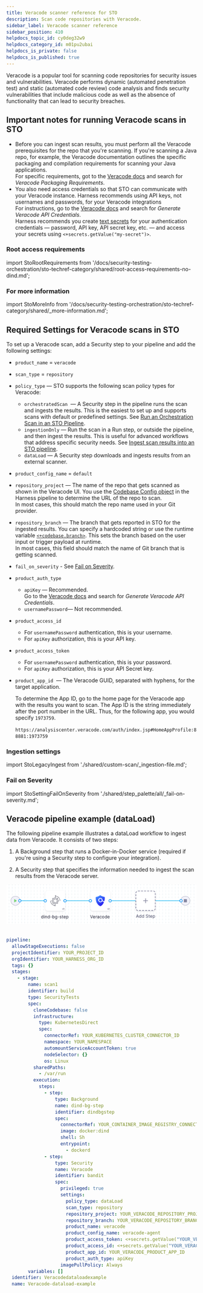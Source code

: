 ```yaml
---
title: Veracode scanner reference for STO
description: Scan code repositories with Veracode.
sidebar_label: Veracode scanner reference
sidebar_position: 410
helpdocs_topic_id: cy0deg32w9
helpdocs_category_id: m01pu2ubai
helpdocs_is_private: false
helpdocs_is_published: true
---
```


Veracode is a popular tool for scanning code repositories for security issues and vulnerabilities. Veracode performs dynamic (automated penetration test) and static (automated code review) code analysis and finds security vulnerabilities that include malicious code as well as the absence of functionality that can lead to security breaches.


## Important notes for running Veracode scans in STO 

* Before you can ingest scan results, you must perform all the Veracode prerequisites for the repo that you're scanning. If you're scanning a Java repo, for example, the Veracode documentation outlines the specific packaging and compilation requirements for scanning your Java applications.  
For specific requirements, got to the [Veracode docs](https://docs.veracode.com) and search for *Veracode Packaging Requirements*.
* You also need access credentials so that STO can communicate with your Veracode instance. Harness recommends using API keys, not usernames and passwords, for your Veracode integrations  
For instructions, go to the [Veracode docs](https://docs.veracode.com) and search for *Generate Veracode API Credentials*.  
Harness recommends you create [text secrets](/docs/platform/secrets/add-use-text-secrets) for your authentication credentials — password, API key, API secret key, etc. — and access your secrets using `<+secrets.getValue("my-secret")>`.
<!-- invalid links: The [Veracode - Automated Data Load](https://community.harness.io/t/veracode-automated-data-load/1066) and [Veracode - Activate Scenario](https://community.harness.io/t/veracode-activate-scenario/1067) blog posts include useful information about how to ingest Veracode scan results into Harness. -->

### Root access requirements 

import StoRootRequirements from '/docs/security-testing-orchestration/sto-techref-category/shared/root-access-requirements-no-dind.md';

<StoRootRequirements />

### For more information


import StoMoreInfo from '/docs/security-testing-orchestration/sto-techref-category/shared/_more-information.md';


<StoMoreInfo />

## Required Settings for Veracode scans in STO

To set up a Veracode scan, add a Security step to your pipeline and add the following settings:

* `product_name` = `veracode`
* `scan_type` = `repository`
* `policy_type` — STO supports the following scan policy types for Veracode:
	+ `orchestratedScan`  — A Security step in the pipeline runs the scan and ingests the results. This is the easiest to set up and supports scans with default or predefined settings. See [Run an Orchestration Scan in an STO Pipeline](../use-sto/orchestrate-and-ingest/run-an-orchestrated-scan-in-sto.md).
	+ `ingestionOnly` — Run the scan in a Run step, or outside the pipeline, and then ingest the results. This is useful for advanced workflows that address specific security needs. See [Ingest scan results into an STO pipeline](../use-sto/orchestrate-and-ingest/ingest-scan-results-into-an-sto-pipeline.md).
	+ `dataLoad` — A Security step downloads and ingests results from an external scanner.
* `product_config_name` = `default`
* `repository_project` — The name of the repo that gets scanned as shown in the Veracode UI. You use the [Codebase Config object](../../continuous-integration/use-ci/codebase-configuration/create-and-configure-a-codebase.md) in the Harness pipeline to determine the URL of the repo to scan.  
In most cases, this should match the repo name used in your Git provider.
* `repository_branch` — The branch that gets reported in STO for the ingested results. You can specify a hardcoded string or use the runtime variable [`<+codebase.branch>`](/docs/continuous-integration/use-ci/codebase-configuration/built-in-cie-codebase-variables-reference#manual-branch-build-expressions). This sets the branch based on the user input or trigger payload at runtime.  
     In most cases, this field should match the name of Git branch that is getting scanned.
* `fail_on_severity` - See [Fail on Severity](#fail-on-severity).
* `product_auth_type`
	+ `apiKey` — Recommended.  
	Go to the [Veracode docs](https://docs.veracode.com) and search for *Generate Veracode API Credentials*.
	+ `usernamePassword`— Not recommended.
* `product_access_id`
	+ For `usernamePassword` authentication, this is your username.
	+ For `apiKey` authorization, this is your API key.
* `product_access_token`
	+ For `usernamePassword` authentication, this is your password.
	+ For `apiKey` authorization, this is your API Secret key.
* `product_app_id`  — The Veracode GUID, separated with hyphens, for the target application.  

   To determine the App ID, go to the home page for the Veracode app with the results you want to scan. The App ID is the string immediately after the port number in the URL. Thus, for the following app, you would specify `1973759`.  
    
   `https://analysiscenter.veracode.com/auth/index.jsp#HomeAppProfile:88881:1973759` 

   <!-- invalid link: The [Veracode - Automated Data Load](https://community.harness.io/t/veracode-automated-data-load/1066) blog post describes in more detail how you can find your application IDs and project names. -->

###  Ingestion settings


import StoLegacyIngest from './shared/custom-scan/_ingestion-file.md'; 


<StoLegacyIngest />

### Fail on Severity

import StoSettingFailOnSeverity from './shared/step_palette/all/_fail-on-severity.md';


<StoSettingFailOnSeverity />

## Veracode pipeline example (dataLoad)

The following pipeline example illustrates a dataLoad workflow to ingest data from Veracode. It consists of two steps: 

1. A Background step that runs a Docker-in-Docker service (required if you're using a Security step to configure your integration). 

2. A Security step that specifies the information needed to ingest the scan results from the Veracode server.

![](./static/veracode-pipeline-example.png)


```yaml

pipeline:
  allowStageExecutions: false
  projectIdentifier: YOUR_PROJECT_ID
  orgIdentifier: YOUR_HARNESS_ORG_ID
  tags: {}
  stages:
    - stage:
        name: scan1
        identifier: build
        type: SecurityTests
        spec:
          cloneCodebase: false
          infrastructure:
            type: KubernetesDirect
            spec:
              connectorRef: YOUR_KUBERNETES_CLUSTER_CONNECTOR_ID
              namespace: YOUR_NAMESPACE
              automountServiceAccountToken: true
              nodeSelector: {}
              os: Linux
          sharedPaths:
            - /var/run
          execution:
            steps:
              - step:
                  type: Background
                  name: dind-bg-step
                  identifier: dindbgstep
                  spec:
                    connectorRef: YOUR_CONTAINER_IMAGE_REGISTRY_CONNECTOR_ID
                    image: docker:dind
                    shell: Sh
                    entrypoint:
                      - dockerd
              - step:
                  type: Security
                  name: Veracode
                  identifier: bandit
                  spec:
                    privileged: true
                    settings:
                      policy_type: dataLoad
                      scan_type: repository
                      repository_project: YOUR_VERACODE_REPOSITORY_PROJECT
                      repository_branch: YOUR_VERACODE_REPOSITORY_BRANCH
                      product_name: veracode
                      product_config_name: veracode-agent
                      product_access_token: <+secrets.getValue("YOUR_VERACODE_TOKEN_SECRET")>
                      product_access_id: <+secrets.getValue("YOUR_VERACODE_ID")>
                      product_app_id: YOUR_VERACODE_PRODUCT_APP_ID
                      product_auth_type: apiKey
                    imagePullPolicy: Always
        variables: []
  identifier: Veracodedataloadexample
  name: Veracode-dataload-example



```